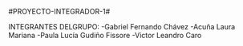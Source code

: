 #PROYECTO-INTEGRADOR-1#

INTEGRANTES DELGRUPO:
-Gabriel Fernando Chávez
-Acuña Laura Mariana
-Paula Lucía Gudiño Fissore
-Victor Leandro Caro
